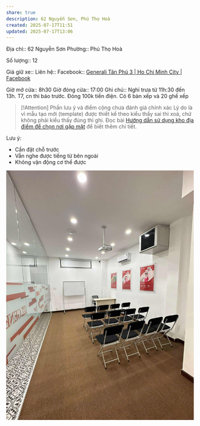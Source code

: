 ```yaml
---
share: true
description: 62 Nguyễn Sơn, Phú Thọ Hoà
created: 2025-07-17T11:51
updated: 2025-07-17T13:06
---
```

Địa chỉ:: 62 Nguyễn Sơn
Phường:: Phú Thọ Hoà

Số lượng:: 12
 
Giá giữ xe:: 
Liên hệ::
Facebook:: [Generali Tân Phú 3 \| Ho Chi Minh City \| Facebook](https://www.facebook.com/profile.php?id=61571315844948)

Giờ mở cửa:: 8h30
Giờ đóng cửa:: 17:00
Ghi chú:: Nghỉ trưa từ 11h:30 đến 13h. T7, cn thì báo trước. Đóng 100k tiền điện. Có 6 bàn xếp và 20 ghế xếp

> [!Attention] Phần lưu ý và điểm cộng chưa đánh giá chính xác
> Lý do là vì mẫu tạo mới (template) được thiết kế theo kiểu thấy sai thì xoá, chứ không phải kiểu thấy đúng thì ghi. Đọc bài [Hướng dẫn sử dụng kho địa điểm để chọn nơi gặp mặt](../../index.md) để biết thêm chi tiết.

Lưu ý:
- Cần đặt chỗ trước
- Vẫn nghe được tiếng từ bên ngoài
- Không vận động cơ thể được

![Pasted image 20250717115319.png](../../../../../../attachments/Pasted%20image%2020250717115319.png)